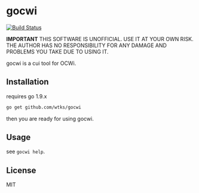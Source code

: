 # gocwi
[![Build Status](https://travis-ci.org/wtks/gocwi.svg?branch=master)](https://travis-ci.org/wtks/gocwi)

**IMPORTANT** 
THIS SOFTWARE IS UNOFFICIAL. USE IT AT YOUR OWN RISK. THE AUTHOR HAS NO RESPONSIBILITY FOR ANY DAMAGE AND PROBLEMS YOU TAKE DUE TO USING IT.

gocwi is a cui tool for OCWi.

## Installation
requires go 1.9.x
```bash
go get github.com/wtks/gocwi
```
then you are ready for using gocwi.

## Usage
see `gocwi help`.

## License
MIT